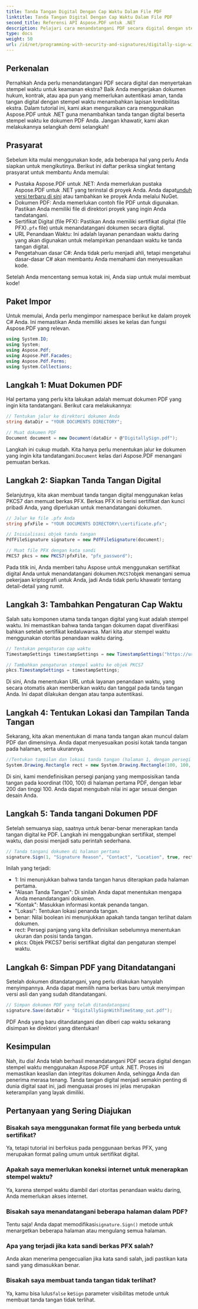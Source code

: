 ```yaml
---
title: Tanda Tangan Digital Dengan Cap Waktu Dalam File PDF
linktitle: Tanda Tangan Digital Dengan Cap Waktu Dalam File PDF
second_title: Referensi API Aspose.PDF untuk .NET
description: Pelajari cara menandatangani PDF secara digital dengan stempel waktu menggunakan Aspose.PDF untuk .NET. Panduan langkah demi langkah ini mencakup prasyarat, pengaturan sertifikat, pemberian stempel waktu, dan banyak lagi.
type: docs
weight: 50
url: /id/net/programming-with-security-and-signatures/digitally-sign-with-time-stamp/
---
```

## Perkenalan

Pernahkah Anda perlu menandatangani PDF secara digital dan menyertakan stempel waktu untuk keamanan ekstra? Baik Anda mengerjakan dokumen hukum, kontrak, atau apa pun yang memerlukan autentikasi aman, tanda tangan digital dengan stempel waktu menambahkan lapisan kredibilitas ekstra. Dalam tutorial ini, kami akan menguraikan cara menggunakan Aspose.PDF untuk .NET guna menambahkan tanda tangan digital beserta stempel waktu ke dokumen PDF Anda. Jangan khawatir, kami akan melakukannya selangkah demi selangkah!

## Prasyarat

Sebelum kita mulai menggunakan kode, ada beberapa hal yang perlu Anda siapkan untuk mengikutinya. Berikut ini daftar periksa singkat tentang prasyarat untuk membantu Anda memulai:

-  Pustaka Aspose.PDF untuk .NET: Anda memerlukan pustaka Aspose.PDF untuk .NET yang terinstal di proyek Anda. Anda dapat[unduh versi terbaru di sini](https://releases.aspose.com/pdf/net/) atau tambahkan ke proyek Anda melalui NuGet.
- Dokumen PDF: Anda memerlukan contoh file PDF untuk digunakan. Pastikan Anda memiliki file di direktori proyek yang ingin Anda tandatangani.
-  Sertifikat Digital (file PFX): Pastikan Anda memiliki sertifikat digital (file PFX)`.pfx` file) untuk menandatangani dokumen secara digital.
- URL Penandaan Waktu: Ini adalah layanan penandaan waktu daring yang akan digunakan untuk melampirkan penandaan waktu ke tanda tangan digital. 
- Pengetahuan dasar C#: Anda tidak perlu menjadi ahli, tetapi mengetahui dasar-dasar C# akan membantu Anda memahami dan menyesuaikan kode.

Setelah Anda mencentang semua kotak ini, Anda siap untuk mulai membuat kode!

## Paket Impor

Untuk memulai, Anda perlu mengimpor namespace berikut ke dalam proyek C# Anda. Ini memastikan Anda memiliki akses ke kelas dan fungsi Aspose.PDF yang relevan.

```csharp
using System.IO;
using System;
using Aspose.Pdf;
using Aspose.Pdf.Facades;
using Aspose.Pdf.Forms;
using System.Collections;
```

## Langkah 1: Muat Dokumen PDF

Hal pertama yang perlu kita lakukan adalah memuat dokumen PDF yang ingin kita tandatangani. Berikut cara melakukannya:

```csharp
// Tentukan jalur ke direktori dokumen Anda
string dataDir = "YOUR DOCUMENTS DIRECTORY";

// Muat dokumen PDF
Document document = new Document(dataDir + @"DigitallySign.pdf");
```

 Langkah ini cukup mudah. Kita hanya perlu menentukan jalur ke dokumen yang ingin kita tandatangani.`Document` kelas dari Aspose.PDF menangani pemuatan berkas.

## Langkah 2: Siapkan Tanda Tangan Digital

Selanjutnya, kita akan membuat tanda tangan digital menggunakan kelas PKCS7 dan memuat berkas PFX. Berkas PFX ini berisi sertifikat dan kunci pribadi Anda, yang diperlukan untuk menandatangani dokumen.

```csharp
// Jalur ke file .pfx Anda
string pfxFile = "YOUR DOCUMENTS DIRECTORY\\certificate.pfx";

// Inisialisasi objek tanda tangan
PdfFileSignature signature = new PdfFileSignature(document);

// Muat file PFX dengan kata sandi
PKCS7 pkcs = new PKCS7(pfxFile, "pfx_password");
```

 Pada titik ini, Anda memberi tahu Aspose untuk menggunakan sertifikat digital Anda untuk menandatangani dokumen.`PKCS7`objek menangani semua pekerjaan kriptografi untuk Anda, jadi Anda tidak perlu khawatir tentang detail-detail yang rumit.

## Langkah 3: Tambahkan Pengaturan Cap Waktu

Salah satu komponen utama tanda tangan digital yang kuat adalah stempel waktu. Ini memastikan bahwa tanda tangan dokumen dapat diverifikasi bahkan setelah sertifikat kedaluwarsa. Mari kita atur stempel waktu menggunakan otoritas penandaan waktu daring.

```csharp
// Tentukan pengaturan cap waktu
TimestampSettings timestampSettings = new TimestampSettings("https://url_stempel_waktu_anda", "pengguna:kata_sandi");

// Tambahkan pengaturan stempel waktu ke objek PKCS7
pkcs.TimestampSettings = timestampSettings;
```

Di sini, Anda menentukan URL untuk layanan penandaan waktu, yang secara otomatis akan memberikan waktu dan tanggal pada tanda tangan Anda. Ini dapat dilakukan dengan atau tanpa autentikasi.

## Langkah 4: Tentukan Lokasi dan Tampilan Tanda Tangan

Sekarang, kita akan menentukan di mana tanda tangan akan muncul dalam PDF dan dimensinya. Anda dapat menyesuaikan posisi kotak tanda tangan pada halaman, serta ukurannya.

```csharp
//Tentukan tampilan dan lokasi tanda tangan (halaman 1, dengan persegi panjang yang ditentukan)
System.Drawing.Rectangle rect = new System.Drawing.Rectangle(100, 100, 200, 100);
```

Di sini, kami mendefinisikan persegi panjang yang memposisikan tanda tangan pada koordinat (100, 100) di halaman pertama PDF, dengan lebar 200 dan tinggi 100. Anda dapat mengubah nilai ini agar sesuai dengan desain Anda.

## Langkah 5: Tanda tangani Dokumen PDF

Setelah semuanya siap, saatnya untuk benar-benar menerapkan tanda tangan digital ke PDF. Langkah ini menggabungkan sertifikat, stempel waktu, dan posisi menjadi satu perintah sederhana.

```csharp
// Tanda tangani dokumen di halaman pertama
signature.Sign(1, "Signature Reason", "Contact", "Location", true, rect, pkcs);
```

Inilah yang terjadi:
- 1: Ini menunjukkan bahwa tanda tangan harus diterapkan pada halaman pertama.
- "Alasan Tanda Tangan": Di sinilah Anda dapat menentukan mengapa Anda menandatangani dokumen.
- "Kontak": Masukkan informasi kontak penanda tangan.
- "Lokasi": Tentukan lokasi penanda tangan.
- benar: Nilai boolean ini menunjukkan apakah tanda tangan terlihat dalam dokumen.
- rect: Persegi panjang yang kita definisikan sebelumnya menentukan ukuran dan posisi tanda tangan.
- pkcs: Objek PKCS7 berisi sertifikat digital dan pengaturan stempel waktu.

## Langkah 6: Simpan PDF yang Ditandatangani

Setelah dokumen ditandatangani, yang perlu dilakukan hanyalah menyimpannya. Anda dapat memilih nama berkas baru untuk menyimpan versi asli dan yang sudah ditandatangani.

```csharp
// Simpan dokumen PDF yang telah ditandatangani
signature.Save(dataDir + "DigitallySignWithTimeStamp_out.pdf");
```

PDF Anda yang baru ditandatangani dan diberi cap waktu sekarang disimpan ke direktori yang ditentukan!

## Kesimpulan

Nah, itu dia! Anda telah berhasil menandatangani PDF secara digital dengan stempel waktu menggunakan Aspose.PDF untuk .NET. Proses ini memastikan keaslian dan integritas dokumen Anda, sehingga Anda dan penerima merasa tenang. Tanda tangan digital menjadi semakin penting di dunia digital saat ini, jadi menguasai proses ini jelas merupakan keterampilan yang layak dimiliki.

## Pertanyaan yang Sering Diajukan

### Bisakah saya menggunakan format file yang berbeda untuk sertifikat?  
Ya, tetapi tutorial ini berfokus pada penggunaan berkas PFX, yang merupakan format paling umum untuk sertifikat digital.

### Apakah saya memerlukan koneksi internet untuk menerapkan stempel waktu?  
Ya, karena stempel waktu diambil dari otoritas penandaan waktu daring, Anda memerlukan akses internet.

### Bisakah saya menandatangani beberapa halaman dalam PDF?  
 Tentu saja! Anda dapat memodifikasi`signature.Sign()` metode untuk menargetkan beberapa halaman atau mengulang semua halaman.

### Apa yang terjadi jika kata sandi berkas PFX salah?  
Anda akan menerima pengecualian jika kata sandi salah, jadi pastikan kata sandi yang dimasukkan benar.

### Bisakah saya membuat tanda tangan tidak terlihat?  
 Ya, kamu bisa lulus`false` ke`Sign` parameter visibilitas metode untuk membuat tanda tangan tidak terlihat.